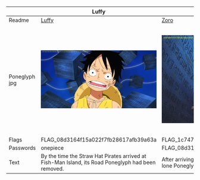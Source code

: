 |  | Luffy | Zoro | Usopp | Nami |
|---|---|---|---|---|
| Readme | [Luffy](./challenges/luffy/README.md) | [Zoro](./challenges/zoro/README.md) | [Usopp](./challenges/usopp/README.md) | [Nami](./challenges/nami/README.md) |
| Poneglyph jpg | ![alt](./challenges/luffy/poneglyph.jpeg) | ![alt](./challenges/zoro/poneglyph.jpeg) | ![alt](./challenges/usopp/poneglyph.jpeg) | ![alt](./challenges/nami/poneglyph.jpeg) |
| Flags | FLAG_08d3164f15a022f7fb28617afb39a63a | FLAG_1c7479a49573ee16e645c293c6b15dff | FLAG_32d066dfa71ff63c331604f937120fb7 | FLAG_f492daceb72658abde3a6b6f639502cf |
| Passwords | onepiece | FLAG_08d3164f15a022f7fb28617afb39a63a | FLAG_1c7479a49573ee16e645c293c6b15dff | FLAG_32d066dfa71ff63c331604f937120fb7 |
| Text | By the time the Straw Hat Pirates arrived at Fish-Man Island, its Road Poneglyph had been removed. | After arriving at the Sea Forest, Robin read the lone Poneglyph there and | discovered that it was engraved with an apology letter from a man known as Joy Boy to Poseidon. | he told Robin the story handed down through  |